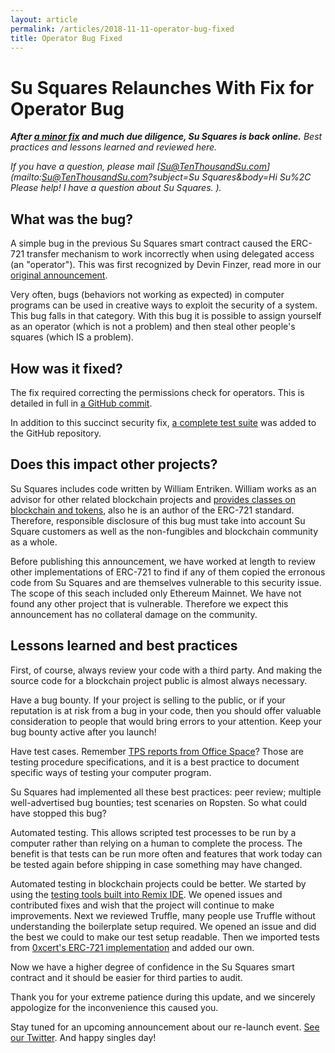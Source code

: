 ```yaml
---
layout: article
permalink: /articles/2018-11-11-operator-bug-fixed
title: Operator Bug Fixed
---
```


# Su Squares Relaunches With Fix for Operator Bug

***After [a minor fix](https://github.com/su-squares/ethereum-contract/commit/30f305710706371326486ef14daf941c0276a9c5) and much due diligence, Su Squares is back online.** Best practices and lessons learned and reviewed here.*

*If you have a question, please mail [Su@TenThousandSu.com](mailto:Su@TenThousandSu.com?subject=Su Squares&body=Hi Su%2C Please help! I have a question about Su Squares. ).*

## What was the bug?

A simple bug in the previous Su Squares smart contract caused the ERC-721 transfer mechanism to work incorrectly when using delegated access (an "operator"). This was first recognized by Devin Finzer, read more in our [original announcement](/articles/2018-09-18-operator-bug).

Very often, bugs (behaviors not working as expected) in computer programs can be used in creative ways to exploit the security of a system. This bug falls in that category. With this bug it is possible to assign yourself as an operator (which is not a problem) and then steal other people's squares (which IS a problem).

## How was it fixed?

The fix required correcting the permissions check for operators. This is detailed in full in [a GitHub commit](https://github.com/su-squares/ethereum-contract/commit/30f305710706371326486ef14daf941c0276a9c5).

In addition to this succinct security fix, [a complete test suite](https://github.com/su-squares/ethereum-contract/compare/1.0...2.0) was added to the GitHub repository.

## Does this impact other projects?

Su Squares includes code written by William Entriken. William works as an advisor for other related blockchain projects and [provides classes on blockchain and tokens](https://chain76.org), also he is an author of the ERC-721 standard. Therefore, responsible disclosure of this bug must take into account Su Square customers as well as the non-fungibles and blockchain community as a whole.

Before publishing this announcement, we have worked at length to review other implementations of ERC-721 to find if any of them copied the erronous code from Su Squares and are themselves vulnerable to this security issue. The scope of this seach included only Ethereum Mainnet. We have not found any other project that is vulnerable. Therefore we expect this announcement has no collateral damage on the community.

## Lessons learned and best practices

First, of course, always review your code with a third party. And making the source code for a blockchain project public is almost always necessary.

Have a bug bounty. If your project is selling to the public, or if your reputation is at risk from a bug in your code, then you should offer valuable consideration to people that would bring errors to your attention. Keep your bug bounty active after you launch!

Have test cases. Remember [TPS reports from Office Space](https://www.youtube.com/watch?v=Fy3rjQGc6lA)? Those are testing procedure specifications, and it is a best practice to document specific ways of testing your computer program.

Su Squares had implemented all these best practices: peer review; multiple well-advertised bug bounties; test scenaries on Ropsten. So what could have stopped this bug?

Automated testing. This allows scripted test processes to be run by a computer rather than relying on a human to complete the process. The benefit is that tests can be run more often and features that work today can be tested again before shipping in case something may have changed.

Automated testing in blockchain projects could be better. We started by using the [testing tools built into Remix IDE](https://github.com/ethereum/remix/tree/master/remix-tests). We opened issues and contributed fixes and wish that the project will continue to make improvements. Next we reviewed Truffle, many people use Truffle without understanding the boilerplate setup required. We opened an issue and did the best we could to make our test setup readable. Then we imported tests from [0xcert's ERC-721 implementation](https://github.com/0xcert/ethereum-erc721) and added our own.

Now we have a higher degree of confidence in the Su Squares smart contract and it should be easier for third parties to audit.

Thank you for your extreme patience during this update, and we sincerely appologize for the inconvenience this caused you.

Stay tuned for an upcoming announcement about our re-launch event. [See our Twitter](https://twitter.com/susquares). And happy singles day!